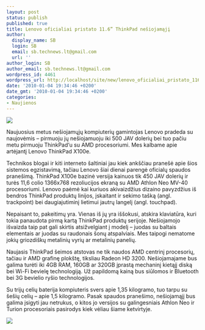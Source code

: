 ```yaml
---
layout: post
status: publish
published: true
title: Lenovo oficialiai pristato 11.6” ThinkPad nešiojamąjį
author:
  display_name: SB
  login: SB
  email: sb.technews.lt@gmail.com
  url: ''
author_login: SB
author_email: sb.technews.lt@gmail.com
wordpress_id: 4461
wordpress_url: http://localhost/site/new/lenovo_oficialiai_pristato_116_thinkpad_nesiojamaji/
date: '2010-01-04 19:34:46 +0200'
date_gmt: '2010-01-04 19:34:46 +0200'
categories:
- Naujienos
---
```

<div class="imgright"><img src="http://www.part.lt/img/343560bceb80fe9023fe81252443ce68888.jpg"  /></div>
<p>Naujuosius metus nešiojamųjų kompiuterių gamintojas Lenovo pradeda su naujovėmis – pirmuoju jų nešiojamuoju iki 500 JAV dolerių bei tuo pačiu metu pirmuoju ThinkPad‘u su AMD procesoriumi. Mes kalbame apie artėjantį Lenovo ThinkPad X100e.</p>
<p>Technikos blogai ir kiti interneto šaltiniai jau kiek ankščiau pranešė apie šios sistemos egzistavimą, tačiau Lenovo šiai dienai parengė oficialų spaudos pranešimą. ThinkPad X100e bazinė versija kainuos tik 450 JAV dolerių ir turės 11,6 colio 1366x768 rezoliucijos ekraną su AMD Athlon Neo MV-40 procesoriumi. Lenovo paėmė kai kuriuos akivaizdžius dizaino pavyzdžius iš bendros ThinkPad produktų linijos, įskaitant ir sekimo tašką (angl. trackpoint) bei daugiajutiminį lietimui jautrų langelį (angl. touchpad). </p>
<p>Nepaisant to, pakeitimų yra. Vienas iš jų yra iššokusi, atskira klaviatūra, kuri tokia panaudota pirmą kartą ThinkPad produktų serijoje. Nešiojamojo išvaizda taip pat gali skirtis atsižvelgiant į modelį – juodas su baltais elementais ar juodas su raudonais šonų atspalviais. Mes taipogi nematome jokių griozdiškų metalinių vyrių ar metalinių panelių.</p>
<p>Naujasis ThinkPad šeimos atstovas ne tik naudos AMD centrinį procesorių, tačiau ir AMD grafinę plokštę, tiksliau Radeon HD 3200. Nešiojamajame bus galima turėti iki 4GB RAM, 160GB ar 320GB įprastą mechaninį kietąjį diską bei Wi-Fi bevielę technologiją. Už papildomą kainą bus siūlomos ir Bluetooth bei 3G bevielio ryšio technologijos.</p>
<p>Su trijų celių baterija kompiuteris svers apie 1,35 kilogramo, tuo tarpu su šešių celių – apie 1,5 kilogramo. Pasak spaudos pranešimo, nešiojamąjį bus galima įsigyti jau netrukus, o kitos jo versijos su galingesniais Athlon Neo ir Turion procesoriais pasirodys kiek vėliau šiame ketvirtyje.</p>
<p><img src="http://www.part.lt/img/2082c20ba2540dae03da48a5858e3b8b206.jpg" /></p>

